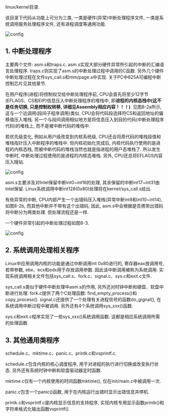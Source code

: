 linux/kernel目录. 

该目录下代码从功能上可分为三类, 一类是硬件(异常)中断处理程序文件, 一类是系统调用服务处理程序文件, 还有进程调度等通用功能. 

![config](images/1.png)

## 1. 中断处理程序

主要两个文件: asm.s和traps.c. asm.s实现大部分硬件异常所引起的中断的汇编语言处理程序. traps.c则实现了asm.s的中断处理过程中调用的C函数. 另外几个硬件中断处理过程在文件sys\_call.s和mm/page.s中实现. 关于PC中825A可编程中断控制芯片见其他章节. 

在用户程序(进程)将控制权交给中断处理程序前, CPU会首先将至少12字节(EFLAGS、CS和EIP)信息压入中断处理程序的堆栈中, 即**进程的内核态栈中(这不是任务切换, 只是控制权转移, 详细见Assembly相应内容！！！)**. 见图8-2a所示, 这与一个远调用(段间子程序调用)类似. CPU会将代码段选择符CS和返回地址的偏移值压入堆栈. 另一个与段间调用相似地方是将信息压入到目的代码(中断处理程序代码)的堆栈上, 而不是被中断代码的堆栈中. 

若优先级变化, 例如从用户级改变到内核系统级, CPU还会将原代码的堆栈段值和堆栈指针压入中断程序的堆栈中. 但内核初始化完成后, 内核代码执行使用的是进程的内核态栈, 而被中断代码的堆栈当然也就是指进程的用户态堆栈了. 所以发生中断时, 中断处理过程使用的是进程的内核态堆栈. 另外, CPU还总将EFLAGS内容压入隧站. 

![config](images/2.png)

asm.s主要涉及对Intel保留中断int0\~int16的处理, 其余保留的中断int17\~int31由Intel保留. Linux系统调用中断int128(0x80)处理将在kernel/sys\_call.s给出. 

有些异常的中断, CPU内部产生一个出错码压入堆栈(异常中断int8和int10\~int14), 如图8-2b, 而其他中断并不带有这个出错码, 因此, asm.s中会根据是否携带出错码将中断分为两类处理. 但处理流程还是一样. 

一个硬件异常引起的中断处理过程如图8-3. 

![config](images/3.png)

## 2. 系统调用处理相关程序

Linux中应用调用内核的功能是通过中断调用int 0x80进行的, 寄存器eax放调用号, 若带参数, ebx、ecx和edx用于存放调用参数. 因此该中断调用被称为系统调用. 实现系统调用相关文件包括sys\_call.s、fork.c、signal.c、sys.c和exit.c文件. 

sys\_call.s类似于硬件中断处理中asm.s的作用, 另外还对时钟中断和硬盘、软盘中断进行处理. fork.c提供了两个C处理函数: find\_empty\_process()和copy\_process(). signal.c还提供了一个处理有关进程信号的函数do\_gignal(), 在系统调用中断过程中被调用. 另外还有4个系统调用sys\_xxx()函数. 

sys.c和exit.c程序实现了一些sys\_xxx()系统调用函数. 这都是相应系统调用所需的处理函数. 

## 3. 其他通用类程序

schedule.c、mktime.c、panic.c、printk.c和vsprintf.c. 

schedule.c包含内核的核心调度程序, 用于对进程的执行进行切换或改变执行状态. 另外还有系统时钟中断和软盘驱动器定时函数. 

mktime.c仅有一个内核使用的时间函数mktime(), 仅在init/main.c中被调用一次. 

panic.c包含一个panic()函数, 用于在内核运行出错时显示出错信息并停机. 

printk.c和vsprintf.c是内核显示信息的支持程序, 实现内核专用显示函数printk()和字符串格式化输出函数vsprintf(). 